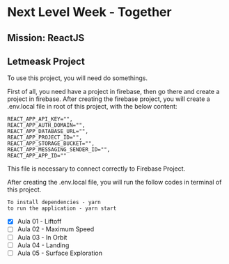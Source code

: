 # Next Level Week - Together
## Mission: ReactJS
## Letmeask Project
To use this project, you will need do somethings.

First of all, you need have a project in firebase, then go there and create a project in firebase.
After creating the firebase project, you will create a .env.local file in root of this project, with the below content:
```
REACT_APP_API_KEY="",
REACT_APP_AUTH_DOMAIN="",
REACT_APP_DATABASE_URL="",
REACT_APP_PROJECT_ID="",
REACT_APP_STORAGE_BUCKET="",
REACT_APP_MESSAGING_SENDER_ID="",
REACT_APP_APP_ID=""
```
This file is necessary to connect correctly to Firebase Project.

After creating the .env.local file, you will run the follow codes in terminal of this project.

```
To install dependencies - yarn
to run the application - yarn start
```

- [x] Aula 01 - Liftoff
- [ ] Aula 02 - Maximum Speed
- [ ] Aula 03 - In Orbit
- [ ] Aula 04 - Landing
- [ ] Aula 05 - Surface Exploration